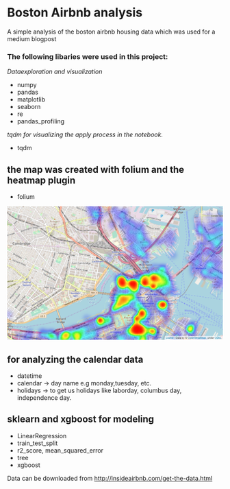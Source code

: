 # Boston Airbnb analysis

A simple analysis of  the boston airbnb housing data which was used for a medium blogpost

### The following libaries were used in this project:
*Dataexploration and visualization*
- numpy 
- pandas 
- matplotlib
- seaborn
- re
- pandas_profiling

*tqdm for visualizing the apply process in the notebook.*
- tqdm 

## the map was created with folium and the heatmap plugin
- folium

![Heatmap of Bostonhousingprice](BostonHeatMap.png)

## for analyzing the calendar data
- datetime
- calendar -> day name e.g monday,tuesday, etc.
- holidays -> to get us holidays like laborday, columbus day, independence day.

## sklearn and xgboost for modeling
- LinearRegression
- train_test_split
- r2_score, mean_squared_error
- tree
- xgboost


Data can be downloaded from http://insideairbnb.com/get-the-data.html
